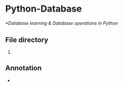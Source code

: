 # Python-Database
###### *Database learning & Database operations in Python

## File directory

1. 

## Annotation

- <!--No content-->
